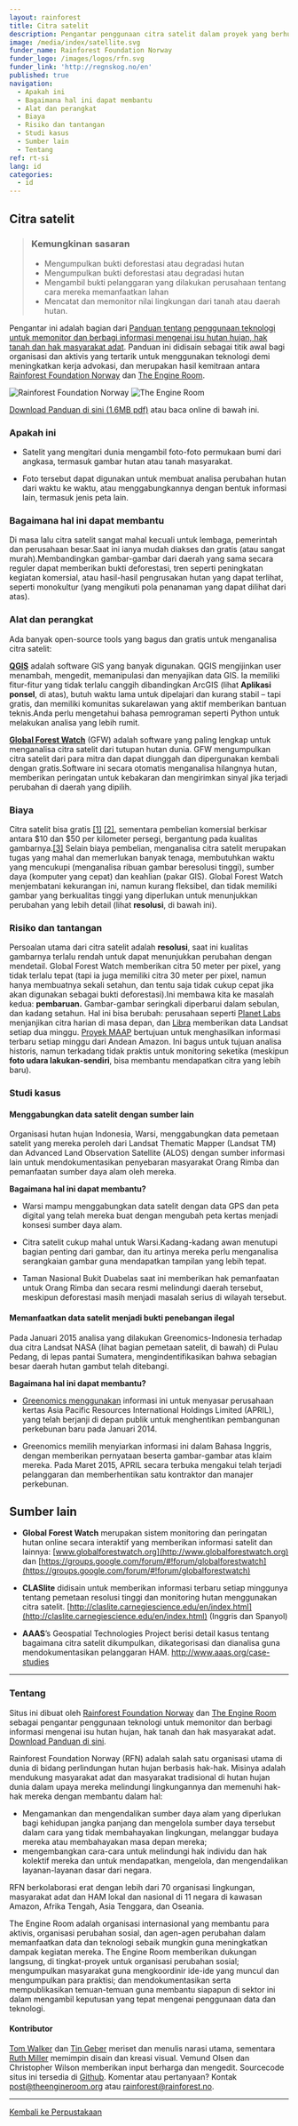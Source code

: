 ```yaml
---
layout: rainforest
title: Citra satelit
description: Pengantar penggunaan citra satelit dalam proyek yang berhubungan dengan hutan hujan guna menganalisa perubahan dari waktu ke waktu di satu area hutan, atau mendapatkan bukti deforestasi, tren seperti peningkatan kegiatan komersil, atau hasil-hasil yang tampak dari degradasi hutan. <p> Bagian laporan <a href="https://library.theengineroom.org/rainforest-tech">Teknologi Hutan Hujan</a>.</p>
image: /media/index/satellite.svg
funder_name: Rainforest Foundation Norway
funder_logo: /images/logos/rfn.svg
funder_link: 'http://regnskog.no/en'
published: true
navigation:
  - Apakah ini
  - Bagaimana hal ini dapat membantu
  - Alat dan perangkat
  - Biaya
  - Risiko dan tantangan
  - Studi kasus
  - Sumber lain
  - Tentang
ref: rt-si
lang: id
categories:
  - id
---
```


## Citra satelit

> ### Kemungkinan sasaran
> * Mengumpulkan bukti deforestasi atau degradasi hutan
> * Mengumpulkan bukti deforestasi atau degradasi hutan
> * Mengambil bukti pelanggaran yang dilakukan perusahaan tentang cara mereka memanfaatkan lahan
> * Mencatat dan memonitor nilai lingkungan dari tanah atau daerah hutan.

Pengantar ini adalah bagian dari [Panduan tentang penggunaan teknologi untuk memonitor dan berbagi informasi mengenai isu hutan hujan, hak tanah dan hak masyarakat adat](https://library.theengineroom.org/rainforest-tech). Panduan ini didisain sebagai titik awal bagi organisasi dan aktivis yang tertarik untuk menggunakan teknologi demi meningkatkan kerja advokasi, dan merupakan hasil kemitraan antara [Rainforest Foundation Norway](http://www.regnskog.no/en/) dan [The Engine Room](https://theengineroom.org/).

![Rainforest Foundation Norway](/images/logos/rfn-dark.svg) ![The Engine Room](/images/logos/engineroom-dark.png)

[Download Panduan di sini (1.6MB pdf)](http://d5i6is0eze552.cloudfront.net/documents/Publikasjoner/Andre-rapporter/Rainforest-tech-primer.pdf?mtime=20160704134642) atau baca online di bawah ini.

### Apakah ini

* Satelit yang mengitari dunia mengambil foto-foto permukaan bumi dari angkasa, termasuk gambar hutan atau tanah masyarakat.

* Foto tersebut dapat digunakan untuk membuat analisa perubahan hutan dari waktu ke waktu, atau menggabungkannya dengan bentuk informasi lain, termasuk jenis peta lain.

### Bagaimana hal ini dapat membantu

Di masa lalu citra satelit sangat mahal kecuali untuk lembaga, pemerintah dan perusahaan besar.Saat ini ianya mudah diakses dan gratis (atau sangat murah).Membandingkan gambar-gambar dari daerah yang sama secara reguler dapat memberikan bukti deforestasi, tren seperti peningkatan kegiatan komersial, atau hasil-hasil pengrusakan hutan yang dapat terlihat, seperti monokultur (yang mengikuti pola penanaman yang dapat dilihat dari atas).

### Alat dan perangkat

Ada banyak open-source tools yang bagus dan gratis untuk menganalisa citra satelit:

**[QGIS](http://www.qgis.org/en/docs/index.html)** adalah software GIS yang banyak digunakan. QGIS mengijinkan user menambah, mengedit, memanipulasi dan menyajikan data GIS. Ia memiliki fitur-fitur yang tidak terlalu canggih dibandingkan ArcGIS (lihat **Aplikasi ponsel**, di atas), butuh waktu lama untuk dipelajari dan kurang stabil – tapi gratis, dan memiliki komunitas sukarelawan yang aktif memberikan bantuan teknis.Anda perlu mengetahui bahasa pemrograman seperti Python untuk melakukan analisa yang lebih rumit.

**[Global Forest Watch](http://www.globalforestwatch.org/)** (GFW) adalah software yang paling lengkap untuk menganalisa citra satelit dari tutupan hutan dunia. GFW mengumpulkan citra satelit dari para mitra dan dapat diunggah dan dipergunakan kembali dengan gratis.Software ini secara otomatis menganalisa hilangnya hutan, memberikan peringatan untuk kebakaran dan mengirimkan sinyal jika terjadi perubahan di daerah yang dipilih.

### Biaya

Citra satelit bisa gratis [[1]](http://earthexplorer.usgs.gov/) [[2]](http://www.openforis.org/tools/collect-earth.html), sementara pembelian komersial berkisar antara $10 dan $50 per kilometer persegi, bergantung pada kualitas gambarnya.[[3]](http://www.aaas.org/page/high-resolution-satellite-imagery-ordering-and-analysis-handbook#VI.Image%20Ordering) Selain biaya pembelian, menganalisa citra satelit merupakan tugas yang mahal dan memerlukan banyak tenaga, membutuhkan waktu yang mencukupi (menganalisa ribuan gambar beresolusi tinggi), sumber daya (komputer yang cepat) dan keahlian (pakar GIS). Global Forest Watch menjembatani kekurangan ini, namun kurang fleksibel, dan tidak memiliki gambar yang berkualitas tinggi yang diperlukan untuk menunjukkan perubahan yang lebih detail (lihat **resolusi**, di bawah ini).

### **Risiko dan tantangan**

Persoalan utama dari citra satelit adalah **resolusi**, saat ini kualitas gambarnya terlalu rendah untuk dapat menunjukkan perubahan dengan mendetail. Global Forest Watch memberikan citra 50 meter per pixel, yang tidak terlalu tepat (tapi ia juga memiliki citra 30 meter per pixel, namun hanya membuatnya sekali setahun, dan tentu saja tidak cukup cepat jika akan digunakan sebagai bukti deforestasi).Ini membawa kita ke masalah kedua: **pembaruan.** Gambar-gambar seringkali diperbarui dalam sebulan, dan kadang setahun. Hal ini bisa berubah: perusahaan seperti [Planet Labs](http://www.planet.com) menjanjikan citra harian di masa depan, dan [Libra](http://libra.developmentseed.org) memberikan data Landsat setiap dua minggu. [Proyek MAAP](http://maaproject.org/about-maap/) bertujuan untuk menghasilkan informasi terbaru setiap minggu dari Andean Amazon. Ini bagus untuk tujuan analisa historis, namun terkadang tidak praktis untuk monitoring seketika (meskipun **foto udara lakukan-sendiri**, bisa membantu mendapatkan citra yang lebih baru).

### Studi kasus

#### Menggabungkan data satelit dengan sumber lain

Organisasi hutan hujan Indonesia, Warsi, menggabungkan data pemetaan satelit yang mereka peroleh dari Landsat Thematic Mapper (Landsat TM) dan Advanced Land Observation Satellite (ALOS) dengan sumber informasi lain untuk mendokumentasikan penyebaran masyarakat Orang Rimba dan pemanfaatan sumber daya alam oleh mereka.

**Bagaimana hal ini dapat membantu?**

* Warsi mampu menggabungkan data satelit dengan data GPS dan peta digital yang telah mereka buat dengan mengubah peta kertas menjadi konsesi sumber daya alam.

* Citra satelit cukup mahal untuk Warsi.Kadang-kadang awan menutupi bagian penting dari gambar, dan itu artinya mereka perlu menganalisa serangkaian gambar guna mendapatkan tampilan yang lebih tepat.

* Taman Nasional Bukit Duabelas saat ini memberikan hak pemanfaatan untuk Orang Rimba dan secara resmi melindungi daerah tersebut, meskipun deforestasi masih menjadi masalah serius di wilayah tersebut.

#### Memanfaatkan data satelit menjadi bukti penebangan ilegal

Pada Januari 2015 analisa yang dilakukan Greenomics-Indonesia terhadap dua citra Landsat NASA (lihat bagian pemetaan satelit, di bawah) di Pulau Pedang, di lepas pantai Sumatera, mengindentifikasikan bahwa sebagian besar daerah hutan gambut telah ditebangi.

**Bagaimana hal ini dapat membantu?**

* <a href="http://www.greenomics.org/docs/Greenomics_Press-Release_SFMP_Violation-(LowRes).pdf">Greenomics menggunakan</a> informasi ini untuk menyasar perusahaan kertas Asia Pacific Resources International Holdings Limited (APRIL), yang telah berjanji di depan publik untuk menghentikan pembangunan perkebunan baru pada Januari 2014.

* Greenomics memilih menyiarkan informasi ini dalam Bahasa Inggris, dengan memberikan pernyataan beserta gambar-gambar atas klaim mereka. Pada Maret 2015, APRIL secara terbuka mengakui telah terjadi pelanggaran dan memberhentikan satu kontraktor dan manajer perkebunan.

## Sumber lain

* **Global Forest Watch** merupakan sistem monitoring dan peringatan hutan online secara interaktif yang memberikan informasi satelit dan lainnya: [www.globalforestwatch.org](http://www.globalforestwatch.org) dan [https://groups.google.com/forum/#!forum/globalforestwatch](https://groups.google.com/forum/#!forum/globalforestwatch)

* **CLASlite** didisain untuk memberikan informasi terbaru setiap minggunya tentang pemetaan resolusi tinggi dan monitoring hutan menggunakan citra satelit. [http://claslite.carnegiescience.edu/en/index.html](http://claslite.carnegiescience.edu/en/index.html) (Inggris dan Spanyol)

* **AAAS**’s Geospatial Technologies Project berisi detail kasus tentang bagaimana citra satelit dikumpulkan, dikategorisasi dan dianalisa guna mendokumentasikan pelanggaran HAM. http://www.aaas.org/case-studies

---

### Tentang

Situs ini dibuat oleh [Rainforest Foundation Norway](http://regnskog.no/en/) dan [The Engine Room](https://theengineroom.org/) sebagai pengantar penggunaan teknologi untuk memonitor dan berbagi informasi mengenai isu hutan hujan, hak tanah dan hak masyarakat adat. [Download Panduan di sini](http://d5i6is0eze552.cloudfront.net/documents/Publikasjoner/Andre-rapporter/Rainforest-tech-primer.pdf?mtime=20160704134642).

Rainforest Foundation Norway (RFN) adalah salah satu organisasi utama di dunia di bidang perlindungan hutan hujan berbasis hak-hak. Misinya adalah mendukung masyarakat adat dan masyarakat tradisional di hutan hujan dunia dalam upaya mereka melindungi lingkungannya dan memenuhi hak-hak mereka dengan membantu dalam hal:

- Mengamankan dan mengendalikan sumber daya alam yang diperlukan bagi kehidupan jangka panjang dan mengelola sumber daya tersebut dalam cara yang tidak membahayakan lingkungan, melanggar budaya mereka atau membahayakan masa depan mereka;
- mengembangkan cara-cara untuk melindungi hak individu dan hak kolektif mereka dan untuk mendapatkan, mengelola, dan mengendalikan layanan-layanan dasar dari negara.

RFN berkolaborasi erat dengan lebih dari 70 organisasi lingkungan, masyarakat adat dan HAM lokal dan nasional di 11 negara di kawasan Amazon, Afrika Tengah, Asia Tenggara, dan Oseania.

The Engine Room adalah organisasi internasional yang membantu para aktivis, organisasi perubahan sosial, dan agen-agen perubahan dalam memanfaatkan data dan teknologi sebaik mungkin guna meningkatkan dampak kegiatan mereka. The Engine Room memberikan dukungan langsung, di tingkat-proyek untuk organisasi perubahan sosial; mengumpulkan masyarakat guna mengkoordinir ide-ide yang muncul dan mengumpulkan para praktisi; dan mendokumentasikan serta mempublikasikan temuan-temuan guna membantu siapapun di sektor ini dalam mengambil keputusan yang tepat mengenai penggunaan data dan teknologi.

#### Kontributor

[Tom Walker](https://www.theengineroom.org/our_team/tom-walker/) dan [Tin Geber](https://www.theengineroom.org/our_team/tin-geber/) meriset dan menulis narasi utama, sementara [Ruth Miller](http://ruthmiller.net/) memimpin disain dan kreasi visual. Vemund Olsen dan Christopher Wilson memberikan input berharga dan mengedit. Sourcecode situs ini tersedia di [Github](https://github.com/the-engine-room/library/). Komentar atau pertanyaan? Kontak [post@theengineroom.org](mailto:post@theengineroom.org) atau [rainforest@rainforest.no](mailto:rainforest@rainforest.no).

---

[Kembali ke Perpustakaan](https://library.theengineroom.org/)

